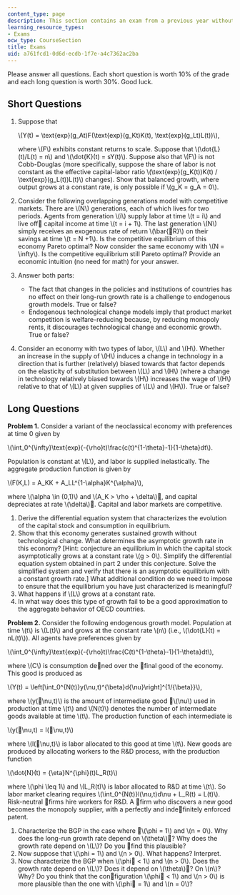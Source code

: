 ```yaml
---
content_type: page
description: This section contains an exam from a previous year without solutions.
learning_resource_types:
- Exams
ocw_type: CourseSection
title: Exams
uid: a761fcd1-0d6d-ecdb-1f7e-a4c7362ac2ba
---
```


Please answer all questions. Each short question is worth 10% of the grade and each long question is worth 30%. Good luck.

Short Questions
---------------

1.  Suppose that
    
    \\(Y(t) = \\text{exp}(g\_At)F(\\text{exp}(g\_Kt)K(t), \\text{exp}(g\_Lt)L(t))\\),
    
    where \\(F\\) exhibits constant returns to scale. Suppose that \\(\\dot{L}(t)/L(t) = n\\) and \\(\\dot{K}(t) = sY(t)\\). Suppose also that \\(F\\) is not Cobb-Douglas (more specifically, suppose the share of labor is not constant as the effective capital-labor ratio \\(\\text{exp}(g\_K(t))K(t) / \\text{exp}(g\_L(t))L(t)\\) changes). Show that balanced growth, where output grows at a constant rate, is only possible if \\(g\_K = g\_A = 0\\).
    
2.  Consider the following overlapping generations model with competitive markets. There are \\(N\\) generations, each of which lives for two periods. Agents from generation \\(i\\) supply labor at time \\(t = i\\) and live off capital income at time \\(t = i + 1\\). The last generation \\(N\\) simply receives an exogenous rate of return \\(\\bar{R}\\) on their savings at time \\(t = N +1\\). Is the competitive equilibrium of this economy Pareto optimal? Now consider the same economy with \\(N = \\infty\\). Is the competitive equilibrium still Pareto optimal? Provide an economic intuition (no need for math) for your answer.
3.  Answer both parts:
    *   The fact that changes in the policies and institutions of countries has no effect on their long-run growth rate is a challenge to endogenous growth models. True or false?
    *   Endogenous technological change models imply that product market competition is welfare-reducing because, by reducing monopoly rents, it discourages technological change and economic growth. True or false?
4.  Consider an economy with two types of labor, \\(L\\) and \\(H\\). Whether an increase in the supply of \\(H\\) induces a change in technology in a direction that is further (relatively) biased towards that factor depends on the elasticity of substitution between \\(L\\) and \\(H\\) (where a change in technology relatively biased towards \\(H\\) increases the wage of \\(H\\) relative to that of \\(L\\) at given supplies of \\(L\\) and \\(H\\)). True or false?

Long Questions
--------------

**Problem 1.** Consider a variant of the neoclassical economy with preferences at time 0 given by

\\(\\int\_0^{\\infty}\\text{exp}(-{\\rho}t)\\frac{c(t)^{1-\\theta}-1}{1-\\theta}dt\\).

Population is constant at \\(L\\), and labor is supplied inelastically. The aggregate production function is given by

\\(F(K,L) = A\_KK + A\_LL^{1-\\alpha}K^{\\alpha}\\),

where \\(\\alpha \\in (0,1)\\) and \\(A\_K > \\rho + \\delta\\), and capital depreciates at rate \\(\\delta\\). Capital and labor markets are competitive.

1.  Derive the differential equation system that characterizes the evolution of the capital stock and consumption in equilibrium.
2.  Show that this economy generates sustained growth without technological change. What determines the asymptotic growth rate in this economy? \[Hint: conjecture an equilibrium in which the capital stock asymptotically grows at a constant rate \\(g > 0\\). Simplify the differential equation system obtained in part 2 under this conjecture. Solve the simplified system and verify that there is an asymptotic equilibrium with a constant growth rate.\] What additional condition do we need to impose to ensure that the equilibrium you have just characterized is meaningful?
3.  What happens if \\(L\\) grows at a constant rate.
4.  In what way does this type of growth fail to be a good approximation to the aggregate behavior of OECD countries.

**Problem 2.** Consider the following endogenous growth model. Population at time \\(t\\) is \\(L(t)\\) and grows at the constant rate \\(n\\) (i.e., \\(\\dot{L}(t) = nL(t)\\)). All agents have preferences given by

\\(\\int\_0^{\\infty}\\text{exp}(-{\\rho}t)\\frac{C(t)^{1-\\theta}-1}{1-\\theta}dt\\),

where \\(C\\) is consumption dened over the final good of the economy. This good is produced as

\\(Y(t) = \\left\[\\int\_0^{N(t)}y(\\nu,t)^{\\beta}d{\\nu}\\right\]^{1/{\\beta}}\\),

where \\(y(\\nu,t)\\) is the amount of intermediate good \\(\\nu\\) used in production at time \\(t\\) and \\(N(t)\\) denotes the number of intermediate goods available at time \\(t\\). The production function of each intermediate is

\\(y(\\nu,t) = l(\\nu,t)\\)

where \\(l(\\nu,t)\\) is labor allocated to this good at time \\(t\\). New goods are produced by allocating workers to the R&D process, with the production function

\\(\\dot{N}(t) = {\\eta}N^{\\phi}(t)L\_R(t)\\)

where \\(\\phi \\leq 1\\) and \\(L\_R(t)\\) is labor allocated to R&D at time \\(t\\). So labor market clearing requires \\(\\int\_0^{N(t)}l(\\nu,t)d\\nu + L\_R(t) = L(t)\\). Risk-neutral firms hire workers for R&D. A firm who discovers a new good becomes the monopoly supplier, with a perfectly and indefinitely enforced patent.

1.  Characterize the BGP in the case where \\(\\phi = 1\\) and \\(n = 0\\). Why does the long-run growth rate depend on \\(\\theta\\)? Why does the growth rate depend on \\(L\\)? Do you find this plausible?
2.  Now suppose that \\(\\phi = 1\\) and \\(n > 0\\). What happens? Interpret.
3.  Now characterize the BGP when \\(\\phi \< 1\\) and \\(n > 0\\). Does the growth rate depend on \\(L\\)? Does it depend on \\(\\theta\\)? On \\(n\\)? Why? Do you think that the configuration \\(\\phi \< 1\\) and \\(n > 0\\) is more plausible than the one with \\(\\phi = 1\\) and \\(n = 0\\)?
